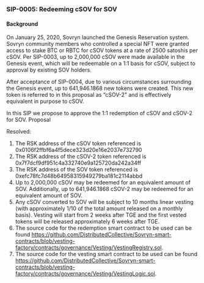 ### SIP-0005: Redeeming cSOV for SOV ###

#### Background ####

On January 25, 2020, Sovryn launched the Genesis Reservation system. Sovryn community members who controlled a special NFT were granted access to stake BTC or RBTC for cSOV tokens at a rate of 2500 satoshis per cSOV. Per SIP-0003, up to 2,000,000 cSOV were made available in the Genesis event, which will be redeemable on a 1:1 basis for cSOV, subject to approval by existing SOV holders.

After acceptance of SIP-0004, due to various circumstances surrounding the Genesis event, up to 641,946.1868 new tokens were created. This new token is referred to in this proposal as “cSOV-2” and is effectively equivalent in purpose to cSOV.

In this SIP we propose to approve the 1:1 redemption of cSOV and cSOV-2 for SOV.
Proposal

Resolved:

1. The RSK address of the cSOV token referenced is 0x0106f2ffbf6a4f5dece323d20e16e2037e732790
2. The RSK address of the cSOV-2 token referenced is 0x7f7dcf9df951c4a332740e9a125720da242a34ff
3. The RSK address of the SOV token referenced is 0xefc78fc7d48b64958315949279ba181c2114abbd
4. Up to 2,000,000 cSOV may be redeemed for an equivalent amount of SOV. Additionally, up to 641,946.1868 cSOV-2 may be redeemed for an equivalent amount of SOV.
5. Any cSOV converted to SOV will be subject to 10 months linear vesting (with approximately 1/10 of the total amount released on a monthly basis). Vesting will start from 2 weeks after TGE and the first vested tokens will be released approximately 6 weeks after TGE.
6. The source code for the redemption smart contract to be used can be found https://github.com/DistributedCollective/Sovryn-smart-contracts/blob/vesting-factory/contracts/governance/Vesting/VestingRegistry.sol.
7. The source code for the vesting smart contract to be used can be found https://github.com/DistributedCollective/Sovryn-smart-contracts/blob/vesting-factory/contracts/governance/Vesting/VestingLogic.sol.
